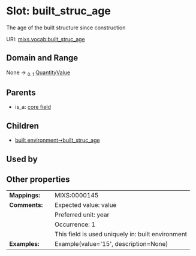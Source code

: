 
# Slot: built_struc_age


The age of the built structure since construction

URI: [mixs.vocab:built_struc_age](https://w3id.org/mixs/vocab/built_struc_age)


## Domain and Range

None &#8594;  <sub>0..1</sub> [QuantityValue](QuantityValue.md)

## Parents

 *  is_a: [core field](core_field.md)

## Children

 *  [built environment➞built_struc_age](built_environment_built_struc_age.md)

## Used by


## Other properties

|  |  |  |
| --- | --- | --- |
| **Mappings:** | | MIXS:0000145 |
| **Comments:** | | Expected value: value |
|  | | Preferred unit: year |
|  | | Occurrence: 1 |
|  | | This field is used uniquely in: built environment |
| **Examples:** | | Example(value='15', description=None) |

